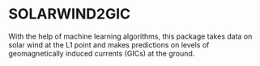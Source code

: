# SOLARWIND2GIC
With the help of machine learning algorithms, this package takes data on solar wind at the L1 point and makes predictions on levels of geomagnetically induced currents (GICs) at the ground.
